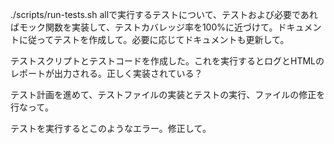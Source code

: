 ./scripts/run-tests.sh allで実行するテストについて、テストおよび必要であればモック関数を実装して、テストカバレッジ率を100%に近づけて。ドキュメントに従ってテストを作成して。必要に応じてドキュメントも更新して。

テストスクリプトとテストコードを作成した。これを実行するとログとHTMLのレポートが出力される。正しく実装されている？

テスト計画を進めて、テストファイルの実装とテストの実行、ファイルの修正を行なって。

テストを実行するとこのようなエラー。修正して。
